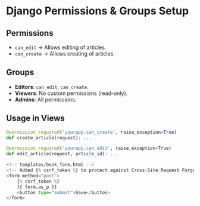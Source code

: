 # Django Permissions & Groups Setup

## Permissions
- `can_edit` → Allows editing of articles.
- `can_create` → Allows creating of articles.

## Groups
- **Editors**: `can_edit`, `can_create`.
- **Viewers**: No custom permissions (read-only).
- **Admins**: All permissions.

## Usage in Views
```python
@permission_required('yourapp.can_create', raise_exception=True)
def create_article(request): ...

@permission_required('yourapp.can_edit', raise_exception=True)
def edit_article(request, article_id): ...

<!-- templates/book_form.html -->
<!-- Added {% csrf_token %} to protect against Cross-Site Request Forgery attacks -->
<form method="post">
    {% csrf_token %}
    {{ form.as_p }}
    <button type="submit">Save</button>
</form>
